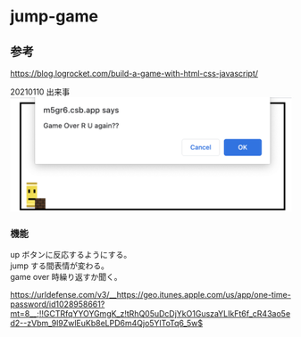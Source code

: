 # jump-game

## 参考

https://blog.logrocket.com/build-a-game-with-html-css-javascript/

20210110 出来事
![jump2](/screen/jump2.png)

### 機能

up ボタンに反応するようにする。  
jump する間表情が変わる。  
game over 時繰り返すか聞く。


https://urldefense.com/v3/__https://geo.itunes.apple.com/us/app/one-time-password/id1028958661?mt=8__;!!GCTRfqYYOYGmgK_z!tRhQ05uDcDjYkO1GuszaYLIkFt6f_cR43ao5ed2--zVbm_9l9ZwlEuKb8eLPD6m4Qjo5YlToTq6_5w$ 
